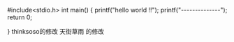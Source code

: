 #include<stdio.h>
int main()
{
    printf("hello world !!");
    printf("--------------");
    return 0;

}
thinksoso的修改
天街草雨 的修改
